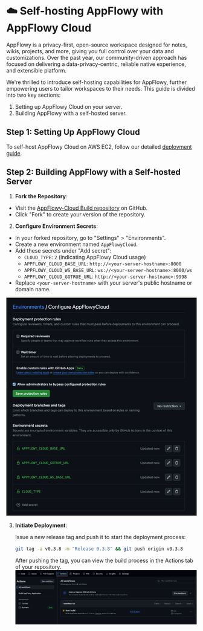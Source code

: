 # ☁️ Self-hosting AppFlowy with AppFlowy Cloud

AppFlowy is a privacy-first, open-source workspace designed for notes, wikis, projects, and more, giving you full control over your data and customizations. Over the past year, our community-driven approach has focused on delivering a data-privacy-centric, reliable native experience, and extensible platform.

We're thrilled to introduce self-hosting capabilities for AppFlowy, further empowering users to tailor workspaces to their needs. This guide is divided into two key sections:

1. Setting up AppFlowy Cloud on your server.
2. Building AppFlowy with a self-hosted server.

## Step 1: Setting Up AppFlowy Cloud

To self-host AppFlowy Cloud on AWS EC2, follow our detailed [deployment guide](https://github.com/AppFlowy-IO/AppFlowy-Cloud/blob/main/doc/deployment.md).

## Step 2: Building AppFlowy with a Self-hosted Server

1. **Fork the Repository**:

- Visit the [AppFlowy-Cloud Build repository](https://github.com/AppFlowy-IO/AppFlowy-with-AppFlowy-Cloud-Build) on GitHub.
- Click "Fork" to create your version of the repository.

2. **Configure Environment Secrets**:

- In your forked repository, go to "Settings" > "Environments".
- Create a new environment named `AppFlowyCloud`.
- Add these secrets under "Add secret":
    - `CLOUD_TYPE`: `2` (indicating AppFlowy Cloud usage)
    - `APPFLOWY_CLOUD_BASE_URL`: `http://<your-server-hostname>:8000`
    - `APPFLOWY_CLOUD_WS_BASE_URL`: `ws://<your-server-hostname>:8000/ws`
    - `APPFLOWY_CLOUD_GOTRUE_URL`: `http://<your-server-hostname>:9998`
- Replace `<your-server-hostname>` with your server's public hostname or domain name.

![img.png](../assets/appflowy_cloud_self_host_env.png)

3. **Initiate Deployment**:
   
   Issue a new release tag and push it to start the deployment process:
      ```bash
      git tag -a v0.3.8 -m "Release 0.3.8" && git push origin v0.3.8
      ```
    After pushing the tag, you can view the build process in the Actions tab of your repository.
    ![img_1.png](../assets/appflowy_cloud_build_action.png)

